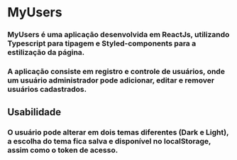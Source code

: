 # MyUsers

### MyUsers é uma aplicação desenvolvida em ReactJs, utilizando Typescript para tipagem e Styled-components para a estilização da página.

### A aplicação consiste em registro e controle de usuários, onde um usuário administrador pode adicionar, editar e remover usuários cadastrados.

## Usabilidade

### O usuário pode alterar em dois temas diferentes (Dark e Light), a escolha do tema fica salva e disponível no localStorage, assim como o token de acesso.
